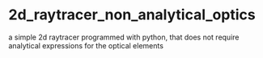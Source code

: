 # 2d_raytracer_non_analytical_optics
a simple 2d raytracer programmed with python, that does not require analytical expressions for the optical elements
